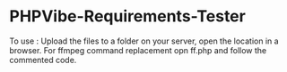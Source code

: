 PHPVibe-Requirements-Tester
===========================

To use : Upload the files to a folder on your server, open the location in a browser.
For ffmpeg command replacement opn ff.php and follow the commented code.

